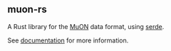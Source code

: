 ## muon-rs

A Rust library for the [MuON](https://github.com/muon-data/muon) data format,
using [serde](https://serde.rs).

See [documentation](https://docs.rs/muon-rs) for more information.

